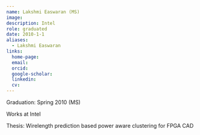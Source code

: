 ```yaml
---
name: Lakshmi Easwaran (MS)
image: 
description: Intel
role: graduated
date: 2010-1-1
aliases:
  - Lakshmi Easwaran
links:
  home-page: 
  email: 
  orcid: 
  google-scholar: 
  linkedin: 
  cv: 
---
```


Graduation: Spring 2010 (MS)

Works at Intel

Thesis: Wirelength prediction based power aware clustering for FPGA CAD